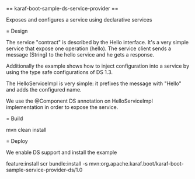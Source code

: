 == karaf-boot-sample-ds-service-provider ==

Exposes and configures a service using declarative services

= Design

The service "contract" is described by the Hello interface. It's a very simple service that expose one operation (hello).
The service client sends a message (String) to the hello service and he gets a response.

Additionally the example shows how to inject configuration into a service by using the type safe configurations of DS 1.3.

The HelloServiceImpl is very simple: it prefixes the message with "Hello" and adds the configured name.

We use the @Component DS annotation on HelloServiceImpl implementation in order to expose the service.

= Build

  mvn clean install

= Deploy

We enable DS support and install the example

  feature:install scr
  bundle:install -s mvn:org.apache.karaf.boot/karaf-boot-sample-service-provider-ds/1.0

